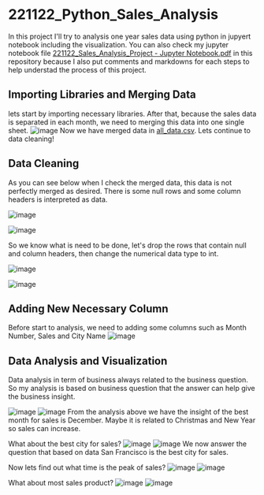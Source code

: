 # 221122_Python_Sales_Analysis

In this project I'll try to analysis one year sales data using python in jupyert notebook including the visualization.
You can also check my jupyter notebook file [221122_Sales_Analysis_Project - Jupyter Notebook.pdf](https://github.com/fadhli123/221122_Python_Sales_Analysis/files/10166368/221122_Sales_Analysis_Project.-.Jupyter.Notebook.pdf) in this repository because I also put comments and markdowns for each steps to help understad the process of this project.

## Importing Libraries and Merging Data

lets start by importing necessary libraries. After that, because the sales data is separated in each month, we need to merging this data into one single sheet.
![image](https://user-images.githubusercontent.com/110689945/205911263-d30f476e-a760-479f-a40a-23e1a42b2e45.png)
Now we have merged data in [all_data.csv](https://github.com/fadhli123/221122_Python_Sales_Analysis/files/10166396/all_data.csv). Lets continue to data cleaning!

## Data Cleaning

As you can see below when I check the merged data, this data is not perfectly merged as desired. There is some null rows and some column headers is interpreted as data.

![image](https://user-images.githubusercontent.com/110689945/205913547-4f16462f-af39-428e-8989-cebccb6f0e4a.png)

![image](https://user-images.githubusercontent.com/110689945/205913432-ca55d873-7082-4e3a-9594-0eb52c137707.png)

So we know what is need to be done, let's drop the rows that contain null and column headers, then change the numerical data type to int.

![image](https://user-images.githubusercontent.com/110689945/205914060-1669518c-3f61-4d71-8263-985906a877d9.png)

![image](https://user-images.githubusercontent.com/110689945/205914268-929039fe-7044-4e42-a6c3-cf07b5ed0007.png)

## Adding New Necessary Column

Before start to analysis, we need to adding some columns such as Month Number, Sales and City Name
![image](https://user-images.githubusercontent.com/110689945/205915002-d01d6646-89fa-43f7-9c8a-b94fe9b01ae5.png)

## Data Analysis and Visualization

Data analysis in term of business always related to the business question. So my analysis is based on business question that the answer can help give the business insight.

![image](https://user-images.githubusercontent.com/110689945/205915801-756e3cf8-622b-4ba2-9d6b-41f12c5209d8.png)
![image](https://user-images.githubusercontent.com/110689945/205915934-504a3260-71ef-4fec-aef6-70f4b3ce8331.png)
From the analysis above we have the insight of the best month for sales is December. Maybe it is related to Christmas and New Year so sales can increase.

What about the best city for sales?
![image](https://user-images.githubusercontent.com/110689945/205916646-2a9a6da2-5372-45f5-9f80-6df933b3fa1c.png)
![image](https://user-images.githubusercontent.com/110689945/205916857-135f091f-4e6a-48f5-936a-1a3d1cbe6d1a.png)
We now answer the question that based on data San Francisco is the best city for sales.

Now lets find out what time is the peak of sales?
![image](https://user-images.githubusercontent.com/110689945/205917447-5ee7ef56-39ba-4919-b823-2ee65b012be1.png)
![image](https://user-images.githubusercontent.com/110689945/205917644-a6a99eba-e564-41e3-beb5-d7e46a7f996d.png)

What about most sales product?
![image](https://user-images.githubusercontent.com/110689945/205917913-8359cae9-0549-4d62-8322-ba3c2b2e74bc.png)
![image](https://user-images.githubusercontent.com/110689945/205918000-a519244e-74f1-4afa-96eb-cf71a4fbe470.png)










